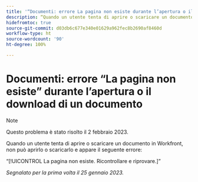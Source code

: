 ```yaml
---
title: '“Documenti: errore La pagina non esiste durante l’apertura o il download di un documento”'
description: “Quando un utente tenta di aprire o scaricare un documento in Workfront, non può aprirlo o scaricarlo e viene visualizzato un errore”
hidefromtoc: true
source-git-commit: d03db6c677e340e01629a962fec8b2690af8460d
workflow-type: ht
source-wordcount: '90'
ht-degree: 100%

---
```



# Documenti: errore “La pagina non esiste” durante l’apertura o il download di un documento

<!--This article is on the WF and WFP TOC-->

>[!NOTE]
>
>Questo problema è stato risolto il 2 febbraio 2023.

Quando un utente tenta di aprire o scaricare un documento in Workfront, non può aprirlo o scaricarlo e appare il seguente errore:

“[!UICONTROL La pagina non esiste. Ricontrollare e riprovare.]”

_Segnalato per la prima volta il 25 gennaio 2023._
